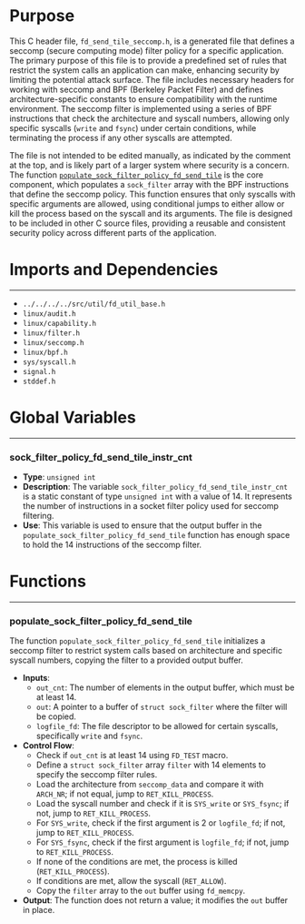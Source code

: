 # Purpose
This C header file, `fd_send_tile_seccomp.h`, is a generated file that defines a seccomp (secure computing mode) filter policy for a specific application. The primary purpose of this file is to provide a predefined set of rules that restrict the system calls an application can make, enhancing security by limiting the potential attack surface. The file includes necessary headers for working with seccomp and BPF (Berkeley Packet Filter) and defines architecture-specific constants to ensure compatibility with the runtime environment. The seccomp filter is implemented using a series of BPF instructions that check the architecture and syscall numbers, allowing only specific syscalls (`write` and `fsync`) under certain conditions, while terminating the process if any other syscalls are attempted.

The file is not intended to be edited manually, as indicated by the comment at the top, and is likely part of a larger system where security is a concern. The function [`populate_sock_filter_policy_fd_send_tile`](#populate_sock_filter_policy_fd_send_tile) is the core component, which populates a `sock_filter` array with the BPF instructions that define the seccomp policy. This function ensures that only syscalls with specific arguments are allowed, using conditional jumps to either allow or kill the process based on the syscall and its arguments. The file is designed to be included in other C source files, providing a reusable and consistent security policy across different parts of the application.
# Imports and Dependencies

---
- `../../../../src/util/fd_util_base.h`
- `linux/audit.h`
- `linux/capability.h`
- `linux/filter.h`
- `linux/seccomp.h`
- `linux/bpf.h`
- `sys/syscall.h`
- `signal.h`
- `stddef.h`


# Global Variables

---
### sock\_filter\_policy\_fd\_send\_tile\_instr\_cnt
- **Type**: `unsigned int`
- **Description**: The variable `sock_filter_policy_fd_send_tile_instr_cnt` is a static constant of type `unsigned int` with a value of 14. It represents the number of instructions in a socket filter policy used for seccomp filtering.
- **Use**: This variable is used to ensure that the output buffer in the `populate_sock_filter_policy_fd_send_tile` function has enough space to hold the 14 instructions of the seccomp filter.


# Functions

---
### populate\_sock\_filter\_policy\_fd\_send\_tile<!-- {{#callable:populate_sock_filter_policy_fd_send_tile}} -->
The function `populate_sock_filter_policy_fd_send_tile` initializes a seccomp filter to restrict system calls based on architecture and specific syscall numbers, copying the filter to a provided output buffer.
- **Inputs**:
    - `out_cnt`: The number of elements in the output buffer, which must be at least 14.
    - `out`: A pointer to a buffer of `struct sock_filter` where the filter will be copied.
    - `logfile_fd`: The file descriptor to be allowed for certain syscalls, specifically `write` and `fsync`.
- **Control Flow**:
    - Check if `out_cnt` is at least 14 using `FD_TEST` macro.
    - Define a `struct sock_filter` array `filter` with 14 elements to specify the seccomp filter rules.
    - Load the architecture from `seccomp_data` and compare it with `ARCH_NR`; if not equal, jump to `RET_KILL_PROCESS`.
    - Load the syscall number and check if it is `SYS_write` or `SYS_fsync`; if not, jump to `RET_KILL_PROCESS`.
    - For `SYS_write`, check if the first argument is 2 or `logfile_fd`; if not, jump to `RET_KILL_PROCESS`.
    - For `SYS_fsync`, check if the first argument is `logfile_fd`; if not, jump to `RET_KILL_PROCESS`.
    - If none of the conditions are met, the process is killed (`RET_KILL_PROCESS`).
    - If conditions are met, allow the syscall (`RET_ALLOW`).
    - Copy the `filter` array to the `out` buffer using `fd_memcpy`.
- **Output**: The function does not return a value; it modifies the `out` buffer in place.


